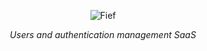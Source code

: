 <p align="center">
  <img src="https://raw.githubusercontent.com/fief/.github/main/logos/logo-full-red.svg?sanitize=true" alt="Fief">
</p>

<p align="center">
    <em>Users and authentication management SaaS</em>
</p>
